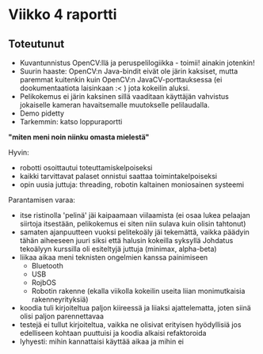 # Viikko 4 raportti

## Toteutunut

* Kuvantunnistus OpenCV:llä ja peruspelilogiikka - toimii! ainakin jotenkin!
* Suurin haaste: OpenCV:n Java-bindit eivät ole järin kaksiset, mutta paremmat kuitenkin kuin OpenCV:n JavaCV-porttauksessa (ei dookumentaatiota laisinkaan :< ) jota kokeilin aluksi.
* Pelikokemus ei järin kaksinen sillä vaaditaan käyttäjän vahvistus jokaiselle kameran havaitsemalle muutokselle pelilaudalla.
* Demo pidetty
* Tarkemmin: katso loppuraportti

**"miten meni noin niinku omasta mielestä"**

Hyvin:

* robotti osoittautui toteuttamiskelpoiseksi
* kaikki tarvittavat palaset onnistui saattaa toimintakelpoiseksi
* opin uusia juttuja: threading, robotin kaltainen moniosainen systeemi

Parantamisen varaa:

* itse ristinolla 'pelinä' jäi kaipaamaan viilaamista (ei osaa lukea pelaajan siirtoja itsestään, pelikokemus ei siten niin sulava kuin olisin tahtonut)
* samaten ajanpuutteen vuoksi pelitekoäly jäi tekemättä, vaikka päädyin tähän aiheeseen juuri siksi että halusin kokeilla syksyllä Johdatus tekoälyyn kurssilla oli esiteltyjä juttuja (minimax, alpha-beta)
* liikaa aikaa meni teknisten ongelmien kanssa painimiseen
    * Bluetooth
    * USB
    * RojbOS
    * Robotin rakenne (ekalla viikolla kokeilin useita liian monimutkaisia rakenneyrityksiä)
* koodia tuli kirjoiteltua paljon kiireessä ja liiaksi ajattelematta, joten siinä olisi paljon parennettavaa
* testejä ei tullut kirjoiteltua, vaikka ne olisivat erityisen hyödyllisiä jos edelliseen kohtaan puuttuisi ja koodia alkaisi refaktoroida
* lyhyesti: mihin kannattaisi käyttää aikaa ja mihin ei
